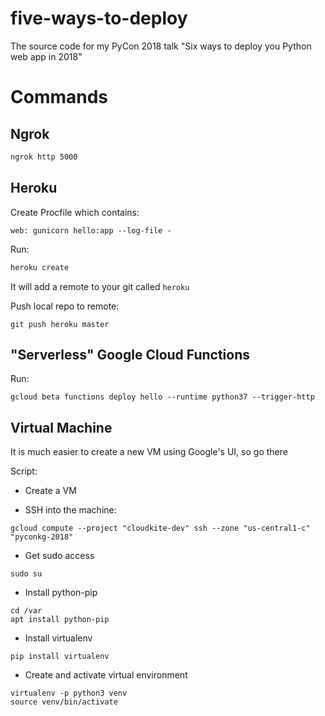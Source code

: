 # five-ways-to-deploy
The source code for my PyCon 2018 talk "Six ways to deploy you Python web app in 2018"

# Commands

## Ngrok
```bash
ngrok http 5000
```

## Heroku
Create Procfile which contains:
```
web: gunicorn hello:app --log-file -
```


Run:
```bash
heroku create
```

It will add a remote to your git called `heroku`

Push local repo to remote:
```
git push heroku master
```


## "Serverless" Google Cloud Functions

Run:
```
gcloud beta functions deploy hello --runtime python37 --trigger-http
```

## Virtual Machine

It is much easier to create a new VM using Google's UI, so go there

Script:
* Create a VM

* SSH into the machine: 
```
gcloud compute --project "cloudkite-dev" ssh --zone "us-central1-c" "pyconkg-2018"
```

* Get sudo access
```
sudo su
```

* Install python-pip
```
cd /var
apt install python-pip
```  

* Install virtualenv
```
pip install virtualenv
```

* Create and activate virtual environment
```
virtualenv -p python3 venv
source venv/bin/activate
```
